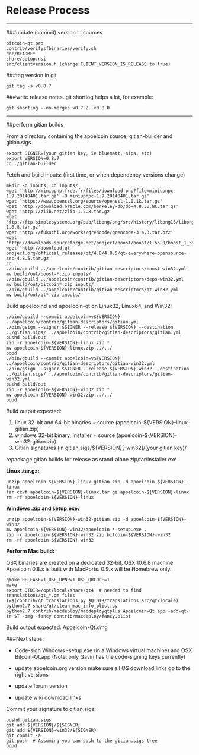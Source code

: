 Release Process
====================

* * *

###update (commit) version in sources


	bitcoin-qt.pro
	contrib/verifysfbinaries/verify.sh
	doc/README*
	share/setup.nsi
	src/clientversion.h (change CLIENT_VERSION_IS_RELEASE to true)

###tag version in git

	git tag -s v0.8.7

###write release notes. git shortlog helps a lot, for example:

	git shortlog --no-merges v0.7.2..v0.8.0

* * *

##perform gitian builds

 From a directory containing the apoelcoin source, gitian-builder and gitian.sigs
  
	export SIGNER=(your gitian key, ie bluematt, sipa, etc)
	export VERSION=0.8.7
	cd ./gitian-builder

 Fetch and build inputs: (first time, or when dependency versions change)

	mkdir -p inputs; cd inputs/
	wget 'http://miniupnp.free.fr/files/download.php?file=miniupnpc-1.9.20140401.tar.gz' -O miniupnpc-1.9.20140401.tar.gz'
	wget 'https://www.openssl.org/source/openssl-1.0.1k.tar.gz'
	wget 'http://download.oracle.com/berkeley-db/db-4.8.30.NC.tar.gz'
	wget 'http://zlib.net/zlib-1.2.8.tar.gz'
	wget 'ftp://ftp.simplesystems.org/pub/libpng/png/src/history/libpng16/libpng-1.6.8.tar.gz'
	wget 'http://fukuchi.org/works/qrencode/qrencode-3.4.3.tar.bz2'
	wget 'http://downloads.sourceforge.net/project/boost/boost/1.55.0/boost_1_55_0.tar.bz2'
	wget 'http://download.qt-project.org/official_releases/qt/4.8/4.8.5/qt-everywhere-opensource-src-4.8.5.tar.gz'
	cd ..
	./bin/gbuild ../apoelcoin/contrib/gitian-descriptors/boost-win32.yml
	mv build/out/boost-*.zip inputs/
	./bin/gbuild ../apoelcoin/contrib/gitian-descriptors/deps-win32.yml
	mv build/out/bitcoin*.zip inputs/
	./bin/gbuild ../apoelcoin/contrib/gitian-descriptors/qt-win32.yml
	mv build/out/qt*.zip inputs/

 Build apoelcoind and apoelcoin-qt on Linux32, Linux64, and Win32:
  
	./bin/gbuild --commit apoelcoin=v${VERSION} ../apoelcoin/contrib/gitian-descriptors/gitian.yml
	./bin/gsign --signer $SIGNER --release ${VERSION} --destination ../gitian.sigs/ ../apoelcoin/contrib/gitian-descriptors/gitian.yml
	pushd build/out
	zip -r apoelcoin-${VERSION}-linux.zip *
	mv apoelcoin-${VERSION}-linux.zip ../../
	popd
	./bin/gbuild --commit apoelcoin=v${VERSION} ../apoelcoin/contrib/gitian-descriptors/gitian-win32.yml
	./bin/gsign --signer $SIGNER --release ${VERSION}-win32 --destination ../gitian.sigs/ ../apoelcoin/contrib/gitian-descriptors/gitian-win32.yml
	pushd build/out
	zip -r apoelcoin-${VERSION}-win32.zip *
	mv apoelcoin-${VERSION}-win32.zip ../../
	popd

  Build output expected:

  1. linux 32-bit and 64-bit binaries + source (apoelcoin-${VERSION}-linux-gitian.zip)
  2. windows 32-bit binary, installer + source (apoelcoin-${VERSION}-win32-gitian.zip)
  3. Gitian signatures (in gitian.sigs/${VERSION}[-win32]/(your gitian key)/

repackage gitian builds for release as stand-alone zip/tar/installer exe

**Linux .tar.gz:**

	unzip apoelcoin-${VERSION}-linux-gitian.zip -d apoelcoin-${VERSION}-linux
	tar czvf apoelcoin-${VERSION}-linux.tar.gz apoelcoin-${VERSION}-linux
	rm -rf apoelcoin-${VERSION}-linux

**Windows .zip and setup.exe:**

	unzip apoelcoin-${VERSION}-win32-gitian.zip -d apoelcoin-${VERSION}-win32
	mv apoelcoin-${VERSION}-win32/apoelcoin-*-setup.exe .
	zip -r apoelcoin-${VERSION}-win32.zip bitcoin-${VERSION}-win32
	rm -rf apoelcoin-${VERSION}-win32

**Perform Mac build:**

  OSX binaries are created on a dedicated 32-bit, OSX 10.6.8 machine.
  Apoelcoin 0.8.x is built with MacPorts.  0.9.x will be Homebrew only.

	qmake RELEASE=1 USE_UPNP=1 USE_QRCODE=1
	make
	export QTDIR=/opt/local/share/qt4  # needed to find translations/qt_*.qm files
	T=$(contrib/qt_translations.py $QTDIR/translations src/qt/locale)
	python2.7 share/qt/clean_mac_info_plist.py
	python2.7 contrib/macdeploy/macdeployqtplus Apoelcoin-Qt.app -add-qt-tr $T -dmg -fancy contrib/macdeploy/fancy.plist

 Build output expected: Apoelcoin-Qt.dmg

###Next steps:

* Code-sign Windows -setup.exe (in a Windows virtual machine) and
  OSX Bitcoin-Qt.app (Note: only Gavin has the code-signing keys currently)

* update apoelcoin.org version
  make sure all OS download links go to the right versions

* update forum version

* update wiki download links

Commit your signature to gitian.sigs:

	pushd gitian.sigs
	git add ${VERSION}/${SIGNER}
	git add ${VERSION}-win32/${SIGNER}
	git commit -a
	git push  # Assuming you can push to the gitian.sigs tree
	popd

